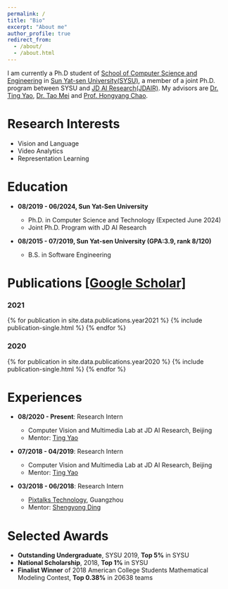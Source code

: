 ```yaml
---
permalink: /
title: "Bio"
excerpt: "About me"
author_profile: true
redirect_from: 
  - /about/
  - /about.html
---
```


I am currently a Ph.D student of [School of Computer Science and Engineering](https://cse.sysu.edu.cn/) in [Sun Yat-sen University(SYSU)](http://www.sysu.edu.cn/2012/en/index.htm), a member of a joint Ph.D. program between SYSU and [JD AI Research(JDAIR)](https://air.jd.com/#index). My advisors are [Dr. Ting Yao](http://tingyao.deepfun.club/), [Dr. Tao Mei](https://taomei.me/) and [Prof. Hongyang Chao](http://sdcs.sysu.edu.cn/content/2508).

Research Interests
======
* Vision and Language
* Video Analytics
* Representation Learning

Education
======
* **08/2019 - 06/2024, Sun Yat-Sen University**
  * Ph.D. in Computer Science and Technology (Expected June 2024)
  * Joint Ph.D. Program with JD AI Research

* **08/2015 - 07/2019, Sun Yat-sen University (GPA:3.9, rank 8/120)**
  * B.S. in Software Engineering

Publications [\[Google Scholar\]](https://scholar.google.com/citations?user=PMgCjQcAAAAJ)
======

<h3>2021</h3>
{% for publication in site.data.publications.year2021 %}
  {% include publication-single.html %}
{% endfor %}
<div style="clear: both;"></div>

<h3>2020</h3>
{% for publication in site.data.publications.year2020 %}
  {% include publication-single.html %}
{% endfor %}
<div style="clear: both;"></div>

Experiences
======
* **08/2020 - Present**: Research Intern
  * Computer Vision and Multimedia Lab at JD AI Research, Beijing
  * Mentor: [Ting Yao](http://tingyao.deepfun.club/)

* **07/2018 - 04/2019**: Research Intern
  * Computer Vision and Multimedia Lab at JD AI Research, Beijing
  * Mentor: [Ting Yao](http://tingyao.deepfun.club/)

* **03/2018 - 06/2018**: Research Intern
  * [Pixtalks Technology](http://www.pixtalks.com/home), Guangzhou
  * Mentor: [Shengyong Ding](https://dblp.uni-trier.de/pers/hd/d/Ding:Shengyong)

Selected Awards
======
* **Outstanding Undergraduate**, SYSU 2019, **Top 5%** in SYSU
* **National Scholarship**, 2018, **Top 1%** in SYSU
* **Finalist Winner** of 2018 American College Students Mathematical Modeling Contest, **Top 0.38%** in 20638 teams
